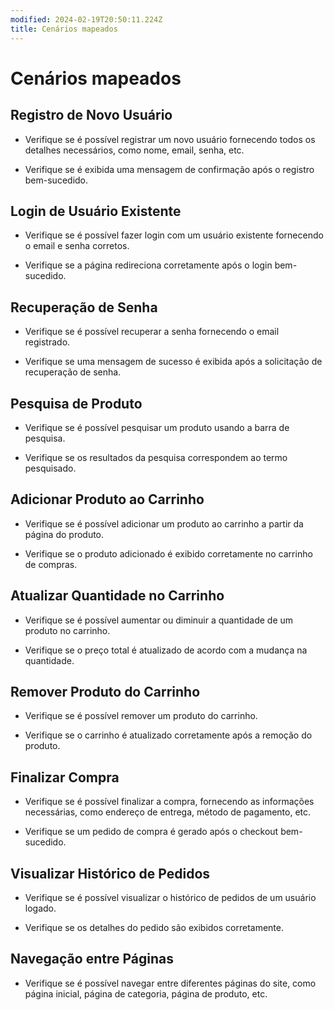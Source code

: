 ```yaml
---
modified: 2024-02-19T20:50:11.224Z
title: Cenários mapeados
---
```


# Cenários mapeados

## Registro de Novo Usuário

- Verifique se é possível registrar um novo usuário fornecendo todos os detalhes necessários, como nome, email, senha, etc.

- Verifique se é exibida uma mensagem de confirmação após o registro bem-sucedido.

## Login de Usuário Existente

- Verifique se é possível fazer login com um usuário existente fornecendo o email e senha corretos.

- Verifique se a página redireciona corretamente após o login bem-sucedido.

## Recuperação de Senha

- Verifique se é possível recuperar a senha fornecendo o email registrado.

- Verifique se uma mensagem de sucesso é exibida após a solicitação de recuperação de senha.

## Pesquisa de Produto

- Verifique se é possível pesquisar um produto usando a barra de pesquisa.

- Verifique se os resultados da pesquisa correspondem ao termo pesquisado.

## Adicionar Produto ao Carrinho

- Verifique se é possível adicionar um produto ao carrinho a partir da página do produto.

- Verifique se o produto adicionado é exibido corretamente no carrinho de compras.

## Atualizar Quantidade no Carrinho

- Verifique se é possível aumentar ou diminuir a quantidade de um produto no carrinho.

- Verifique se o preço total é atualizado de acordo com a mudança na quantidade.

## Remover Produto do Carrinho

- Verifique se é possível remover um produto do carrinho.

- Verifique se o carrinho é atualizado corretamente após a remoção do produto.

## Finalizar Compra

- Verifique se é possível finalizar a compra, fornecendo as informações necessárias, como endereço de entrega, método de pagamento, etc.

- Verifique se um pedido de compra é gerado após o checkout bem-sucedido.

## Visualizar Histórico de Pedidos

- Verifique se é possível visualizar o histórico de pedidos de um usuário logado.

- Verifique se os detalhes do pedido são exibidos corretamente.

## Navegação entre Páginas

- Verifique se é possível navegar entre diferentes páginas do site, como página inicial, página de categoria, página de produto, etc.
